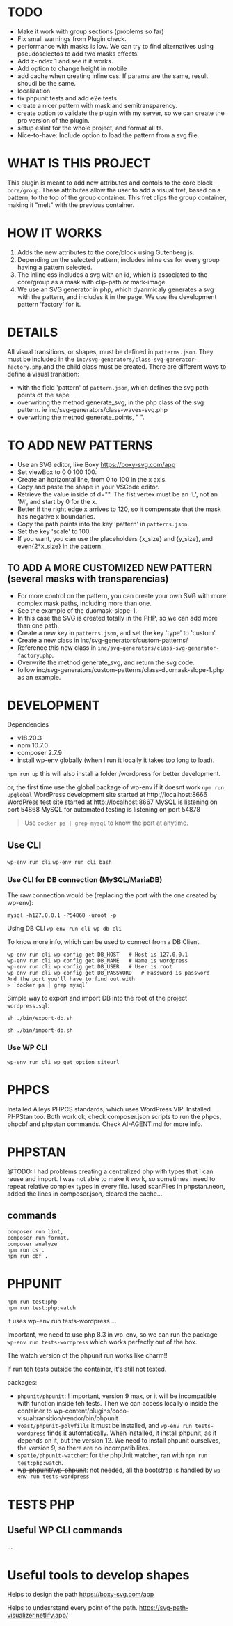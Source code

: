 TODO
===

- Make it work with group sections (problems so far)
- Fix small warnings from Plugin check.
- performance with masks is low. We can try to find alternatives using pseudoselectos to add two masks effects.
- Add z-index 1 and see if it works.
- Add option to change height in mobile
- add cache when creating inline css. If params are the same, result shoudl be the same.
- localization
- fix phpunit tests and add e2e tests.
- create a nicer pattern with mask and semitransparency.
- create option to validate the plugin with my server, so we can create the pro version of the plugin.
- setup eslint for the whole project, and format all ts.
- Nice-to-have: Include option to load the pattern from a svg file.

WHAT IS THIS PROJECT
===

This plugin is meant to add new attributes and contols to the core block `core/group`. These attributes allow
the user to add a visual fret, based on a pattern, to the top of the group container. This fret clips the group container,
making it "melt" with the previous container.

HOW IT WORKS
===

1) Adds the new attributes to the core/block using Gutenberg js.
2) Depending on the selected pattern, includes inline css for every group having a pattern selected.
3) The inline css includes a svg with an id, which is associated to the core/group as a mask with clip-path or mark-image.
4) We use an SVG generator in php, which dyanmicaly generates a svg with the pattern, and includes it in the page.
We use the development pattern 'factory' for it.

DETAILS
===
All visual transitions, or shapes, must be defined in `patterns.json`.
They must be included in the `inc/svg-generators/class-svg-generator-factory.php`,and the child class must be created.
There are different ways to define a visual transition:
- with the field 'pattern' of `pattern.json`, which defines the svg path points of the sape
- overwriting the method generate_svg, in the php class of the svg pattern. ie inc/svg-generators/class-waves-svg.php
- overwriting the method generate_points, "  ".

TO ADD NEW PATTERNS
===
- Use an SVG editor, like Boxy https://boxy-svg.com/app
- Set viewBox to 0 0 100 100.
- Create an horizontal line, from 0 to 100 in the x axis.
- Copy and paste the shape in your VSCode editor.
- Retrieve the value inside of d="". The fist vertex must be an 'L', not an 'M', and start by 0 for the x.
- Better if the right edge x arrives to 120, so it compensate that the mask has negative x boundaries.
- Copy the path points into the key 'pattern' in `patterns.json`.
- Set the key 'scale' to 100.
- If you want, you can use the placeholders {x_size} and {y_size}, and even{2*x_size} in the pattern.

## TO ADD A MORE CUSTOMIZED NEW PATTERN (several masks with transparencias)

- For more control on the pattern, you can create your own SVG with more complex mask paths, including more than one.
- See the example of the duomask-slope-1.
- In this case the SVG is created totally in the PHP, so we can add more than one path.
- Create a new key in `patterns.json`, and set the key 'type' to 'custom'.
- Create a new class in inc/svg-generators/custom-patterns/
- Reference this new class in `inc/svg-generators/class-svg-generator-factory.php`.
- Overwrite the method generate_svg, and return the svg code.
- follow inc/svg-generators/custom-patterns/class-duomask-slope-1.php as an example.

DEVELOPMENT
===
Dependencies
- v18.20.3
- npm 10.7.0
- composer 2.7.9
- install wp-env globally (when I run it locally it takes too long to load).

`npm run up`
this will also install a folder /wordpress for better development.

or, the first time use the global package of wp-env if it doesnt work
`npm run upglobal`
WordPress development site started at http://localhost:8666
WordPress test site started at http://localhost:8667
MySQL is listening on port 54868
MySQL for automated testing is listening on port 54878
> Use `docker ps | grep mysql` to know the port at anytime.

## Use CLI

`wp-env run cli`
`wp-env run cli bash`

### Use CLI for DB connection (MySQL/MariaDB)

The raw connection would be (replacing the port with the one created by wp-env):

`mysql -h127.0.0.1 -P54868 -uroot -p`

Using DB CLI
`wp-env run cli wp db cli`

To know more info, which can be used to connect from a DB Client.

```
wp-env run cli wp config get DB_HOST   # Host is 127.0.0.1
wp-env run cli wp config get DB_NAME   # Name is wordpress
wp-env run cli wp config get DB_USER   # User is root
wp-env run cli wp config get DB_PASSWORD   # Password is password
And the port you'll have to find out with
> `docker ps | grep mysql`
```

Simple way to export and import DB into the root of the project
`wordpress.sql`:

```>export db
sh ./bin/export-db.sh
```
```>import db
sh ./bin/import-db.sh
```

### Use WP CLI

`wp-env run cli wp get option siteurl`

# PHPCS

Installed Alleys PHPCS standards, which uses WordPress VIP.
Installed PHPStan too.
Both work ok, check composer.json scripts to run the phpcs, phpcbf and phpstan commands.
Check AI-AGENT.md for more info.

# PHPSTAN

@TODO:
I had problems creating a centralized php with types that I can reuse and import.
I was not able to make it work, so sometimes I need to repeat relative complex types in every file.
Iused scanFiles in phpstan.neon, added the lines in composer.json, cleared the cache...

## commands
```
composer run lint,
composer run format,
composer analyze
npm run cs .
npm run cbf .
```

# PHPUNIT

```
npm run test:php
npm run test:php:watch
```
it uses wp-env run tests-wordpress ...

Important, we need to use php 8.3 in wp-env, so we can run the package
`wp-env run tests-wordpress` which works perfectly out of the box.

The watch version of the phpunit run works like charm!!

If run teh tests outside the container, it's still not tested.

packages:
- `phpunit/phpunit`: ! important, version 9 max, or it will be incompatible with function inside teh tests.
Then we can access locally o inside the container to wp-content/plugins/coco-visualtransition/vendor/bin/phpunit
- `yoast/phpunit-polyfills` it must be installed, and `wp-env run tests-wordpress` finds it automatically. When installed, it install phpunit, as it depends on it, but the version 12. We need to install phpunit ourselves, the version 9, so there are no incompatibilites.
- `spatie/phpunit-watcher`: for the phpUnit watcher, ran with `npm run test:php:watch`.
- ~~wp-phpunit/wp-phpunit~~: not needed, all the bootstrap is handled by `wp-env run tests-wordpress`

# TESTS PHP

## Useful WP CLI commands

...

# Useful tools to develop shapes

Helps to design the path
https://boxy-svg.com/app

Helps to undesrstand every point of the path.
https://svg-path-visualizer.netlify.app/
